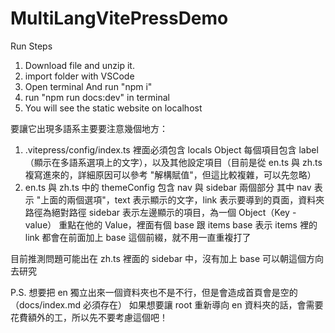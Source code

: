 # MultiLangVitePressDemo
Run Steps
1. Download file and unzip it.
2. import folder with VSCode
3. Open terminal And run "npm i"
4. run "npm run docs:dev" in terminal
5. You will see the static website on localhost

要讓它出現多語系主要要注意幾個地方：
1. .vitepress/config/index.ts 裡面必須包含 locals Object
   每個項目包含 label（顯示在多語系選項上的文字），以及其他設定項目（目前是從 en.ts 與 zh.ts 複寫進來的，詳細原因可以參考 "解構賦值"，但這比較複雜，可以先忽略）
2. en.ts 與 zh.ts 中的 themeConfig 包含 nav 與 sidebar 兩個部分
   其中 nav 表示 "上面的兩個選項"，text 表示顯示的文字，link 表示要導到的頁面，資料夾路徑為絕對路徑
   sidebar 表示左邊顯示的項目，為一個 Object（Key - value）
   重點在他的 Value，裡面有個 base 跟 items
   base 表示 items 裡的 link 都會在前面加上 base 這個前綴，就不用一直重複打了

目前推測問題可能出在 zh.ts 裡面的 sidebar 中，沒有加上 base
可以朝這個方向去研究

P.S. 想要把 en 獨立出來一個資料夾也不是不行，但是會造成首頁會是空的（docs/index.md 必須存在）
如果想要讓 root 重新導向 en 資料夾的話，會需要花費額外的工，所以先不要考慮這個吧！
